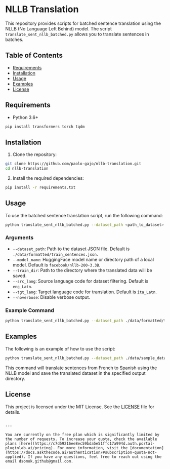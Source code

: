 
# NLLB Translation

This repository provides scripts for batched sentence translation using the NLLB (No Language Left Behind) model. The script `translate_sent_nllb_batched.py` allows you to translate sentences in batches.

## Table of Contents

- [Requirements](#requirements)
- [Installation](#installation)
- [Usage](#usage)
- [Examples](#examples)
- [License](#license)

## Requirements

- Python 3.6+
```bash
pip install transformers torch tqdm
```

## Installation

1. Clone the repository:

```bash
git clone https://github.com/paolo-gajo/nllb-translation.git
cd nllb-translation
```

2. Install the required dependencies:

```bash
pip install -r requirements.txt
```

## Usage

To use the batched sentence translation script, run the following command:

```bash
python translate_sent_nllb_batched.py --dataset_path <path_to_dataset> --model_name <model_name_or_path> --train_dir <output_directory> --src_lang <source_language> --tgt_lang <target_language>
```

### Arguments

- `--dataset_path`: Path to the dataset JSON file. Default is `./data/formatted/train_sentences.json`.
- `--model_name`: HuggingFace model name or directory path of a local model. Default is `facebook/nllb-200-3.3B`.
- `--train_dir`: Path to the directory where the translated data will be saved.
- `--src_lang`: Source language code for dataset filtering. Default is `eng_Latn`.
- `--tgt_lang`: Target language code for translation. Default is `ita_Latn`.
- `--noverbose`: Disable verbose output.

### Example Command

```bash
python translate_sent_nllb_batched.py --dataset_path ./data/formatted/train_sentences.json --model_name facebook/nllb-200-3.3B --train_dir ./translated_data --src_lang eng_Latn --tgt_lang ita_Latn
```

## Examples

The following is an example of how to use the script:

```bash
python translate_sent_nllb_batched.py --dataset_path ./data/sample_dataset.json --model_name facebook/nllb-200-1.3B --train_dir ./output --src_lang fra_Latn --tgt_lang spa_Latn
```

This command will translate sentences from French to Spanish using the NLLB model and save the translated dataset in the specified output directory.

## License

This project is licensed under the MIT License. See the [LICENSE](LICENSE) file for details.
```

---

You are currently on the free plan which is significantly limited by the number of requests. To increase your quota, check the available plans [here](https://c7d59216ee8ec59bda5e51ffc17a994d.auth.portal-pluginlab.ai/pricing). For more information, visit the [documentation](https://docs.askthecode.ai/authentication/#subscription-quota-not-applied). If you have any questions, feel free to reach out using the email dsomok.github@gmail.com.
